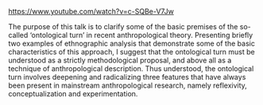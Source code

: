 https://www.youtube.com/watch?v=c-SQBe-V7Jw


The purpose of this talk is to clarify some of the basic premises of the so-called ‘ontological turn’ in recent anthropological theory. Presenting briefly two examples of ethnographic analysis that demonstrate some of the basic characteristics of this approach, I suggest that the ontological turn must be understood as a strictly methodological proposal, and above all as a technique of anthropological description. Thus understood, the ontological turn involves deepening and radicalizing three features that have always been present in mainstream anthropological research, namely reflexivity, conceptualization and experimentation.